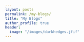 ```yaml
---
layout: posts
permalink: /my-blogs/
title: "My Blogs"
author_profile: true
header:
  image: "/images/darkhedges.jfif"
---
```

